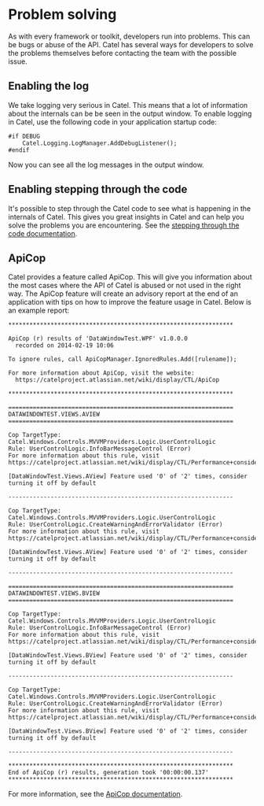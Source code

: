 # Problem solving

As with every framework or toolkit, developers run into problems. This can be bugs or abuse of the API. Catel has several ways for developers to solve the problems themselves before contacting the team with the possible issue.

## Enabling the log

We take logging very serious in Catel. This means that a lot of information about the internals can be be seen in the output window. To enable logging in Catel, use the following code in your application startup code:

```
#if DEBUG
    Catel.Logging.LogManager.AddDebugListener();
#endif
```

Now you can see all the log messages in the output window.

## Enabling stepping through the code

It's possible to step through the Catel code to see what is happening in the internals of Catel. This gives you great insights in Catel and can help you solve the problems you are encountering. See the [stepping through the code documentation](Stepping_through_the_code).

## ApiCop

Catel provides a feature called ApiCop. This will give you information about the most cases where the API of Catel is abused or not used in the right way. The ApiCop feature will create an advisory report at the end of an application with tips on how to improve the feature usage in Catel. Below is an example report:

    ****************************************************************

    ApiCop (r) results of 'DataWindowTest.WPF' v1.0.0.0
      recorded on 2014-02-19 10:06

    To ignore rules, call ApiCopManager.IgnoredRules.Add([rulename]);

    For more information about ApiCop, visit the website:
      https://catelproject.atlassian.net/wiki/display/CTL/ApiCop

    ****************************************************************

    ================================================================
    DATAWINDOWTEST.VIEWS.AVIEW
    ================================================================

    Cop TargetType: Catel.Windows.Controls.MVVMProviders.Logic.UserControlLogic
    Rule: UserControlLogic.InfoBarMessageControl (Error)
    For more information about this rule, visit https://catelproject.atlassian.net/wiki/display/CTL/Performance+considerations

    [DataWindowTest.Views.AView] Feature used '0' of '2' times, consider turning it off by default

    ----------------------------------------------------------------

    Cop TargetType: Catel.Windows.Controls.MVVMProviders.Logic.UserControlLogic
    Rule: UserControlLogic.CreateWarningAndErrorValidator (Error)
    For more information about this rule, visit https://catelproject.atlassian.net/wiki/display/CTL/Performance+considerations

    [DataWindowTest.Views.AView] Feature used '0' of '2' times, consider turning it off by default

    ----------------------------------------------------------------

    ================================================================
    DATAWINDOWTEST.VIEWS.BVIEW
    ================================================================

    Cop TargetType: Catel.Windows.Controls.MVVMProviders.Logic.UserControlLogic
    Rule: UserControlLogic.InfoBarMessageControl (Error)
    For more information about this rule, visit https://catelproject.atlassian.net/wiki/display/CTL/Performance+considerations

    [DataWindowTest.Views.BView] Feature used '0' of '2' times, consider turning it off by default

    ----------------------------------------------------------------

    Cop TargetType: Catel.Windows.Controls.MVVMProviders.Logic.UserControlLogic
    Rule: UserControlLogic.CreateWarningAndErrorValidator (Error)
    For more information about this rule, visit https://catelproject.atlassian.net/wiki/display/CTL/Performance+considerations

    [DataWindowTest.Views.BView] Feature used '0' of '2' times, consider turning it off by default

    ----------------------------------------------------------------

    ****************************************************************
    End of ApiCop (r) results, generation took '00:00:00.137'
    ****************************************************************

For more information, see the [ApiCop documentation](ApiCop).

 

